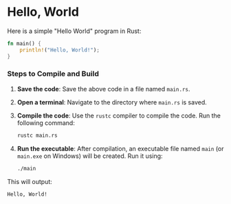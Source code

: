 # Hello, World

Here is a simple "Hello World" program in Rust:

```rust
fn main() {
    println!("Hello, World!");
}
```

### Steps to Compile and Build

1. **Save the code**: Save the above code in a file named `main.rs`.

2. **Open a terminal**: Navigate to the directory where `main.rs` is saved.

3. **Compile the code**: Use the `rustc` compiler to compile the code. Run the following command:
   ```sh
   rustc main.rs
   ```

4. **Run the executable**: After compilation, an executable file named `main` (or `main.exe` on Windows) will be created. Run it using:
   ```sh
   ./main
   ```

This will output:
```
Hello, World!
```